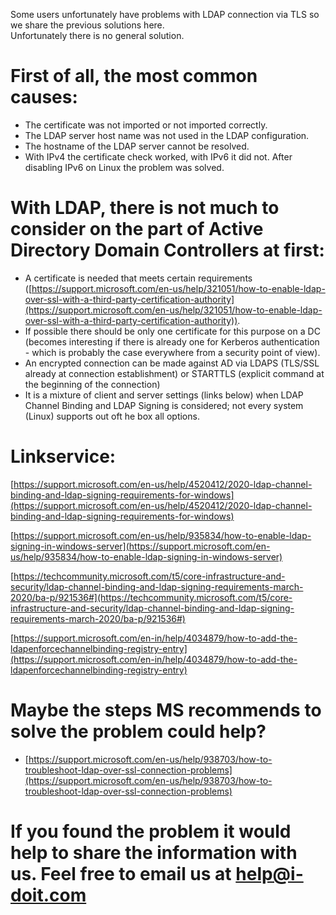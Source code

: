 Some users unfortunately have problems with LDAP connection via TLS so we share the previous solutions here.  
Unfortunately there is no general solution.

First of all, the most common causes:
=====================================

*   The certificate was not imported or not imported correctly.
*   The LDAP server host name was not used in the LDAP configuration.
*   The hostname of the LDAP server cannot be resolved.
*   With IPv4 the certificate check worked, with IPv6 it did not. After disabling IPv6 on Linux the problem was solved.

With LDAP, there is not much to consider on the part of Active Directory Domain Controllers at first:
=====================================================================================================

*   A certificate is needed that meets certain requirements ([https://support.microsoft.com/en-us/help/321051/how-to-enable-ldap-over-ssl-with-a-third-party-certification-authority](https://support.microsoft.com/en-us/help/321051/how-to-enable-ldap-over-ssl-with-a-third-party-certification-authority)).
*   If possible there should be only one certificate for this purpose on a DC (becomes interesting if there is already one for Kerberos authentication - which is probably the case everywhere from a security point of view).
*   An encrypted connection can be made against AD via LDAPS (TLS/SSL already at connection establishment) or STARTTLS (explicit command at the beginning of the connection)
*   It is a mixture of client and server settings (links below) when LDAP Channel Binding and LDAP Signing is considered; not every system (Linux) supports out oft he box all options.

Linkservice:
============

[https://support.microsoft.com/en-us/help/4520412/2020-ldap-channel-binding-and-ldap-signing-requirements-for-windows](https://support.microsoft.com/en-us/help/4520412/2020-ldap-channel-binding-and-ldap-signing-requirements-for-windows)

[https://support.microsoft.com/en-us/help/935834/how-to-enable-ldap-signing-in-windows-server](https://support.microsoft.com/en-us/help/935834/how-to-enable-ldap-signing-in-windows-server)

[https://techcommunity.microsoft.com/t5/core-infrastructure-and-security/ldap-channel-binding-and-ldap-signing-requirements-march-2020/ba-p/921536#](https://techcommunity.microsoft.com/t5/core-infrastructure-and-security/ldap-channel-binding-and-ldap-signing-requirements-march-2020/ba-p/921536#)

[https://support.microsoft.com/en-in/help/4034879/how-to-add-the-ldapenforcechannelbinding-registry-entry](https://support.microsoft.com/en-in/help/4034879/how-to-add-the-ldapenforcechannelbinding-registry-entry)

Maybe the steps MS recommends to solve the problem could help?
==============================================================

*   [https://support.microsoft.com/en-us/help/938703/how-to-troubleshoot-ldap-over-ssl-connection-problems](https://support.microsoft.com/en-us/help/938703/how-to-troubleshoot-ldap-over-ssl-connection-problems)

If you found the problem it would help to share the information with us. Feel free to email us at [help@i-doit.com](mailto:help@i-doit.com)
===========================================================================================================================================
